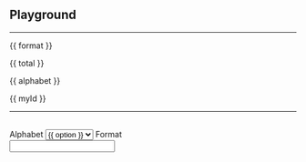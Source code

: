 ## Playground

---

<script type="module">

    import { createApp } from 'https://unpkg.com/petite-vue?module'
    import { useId } from  'https://unpkg.com/@sil/id@0.0.3/dist/index.js'

    createApp({

        format: 'XXXX-XXXX-XXXX-XXXX',
        total: null,
        alphabet: null,
        alphabetOptions: [null,'a-z', 'A-Z', 'a-Z','0-9', 'a-z0-9', 'a-Z0-9', 'a-Z0-9'],

        get myId() {
            return "";
            // const myId = useId();
            // return id();
        }

    }).mount()

</script>

<!-- v-scope value can be omitted -->
<div v-scope>
    <p>{{ format }}</p>
    <p>{{ total }}</p>
    <p>{{ alphabet }}</p>
    <p>{{ myId }}</p>
    <hr/>
    <br/>
    <label>Alphabet</label>
    <select v-model="alphabet">
        <option v-for="option,idx in alphabetOptions" :value="option" :key="idx">{{ option }}</option>
    </select>
    <label>Format</label>
    <br/>
    <input type="text" v-model="format" />
</div>
